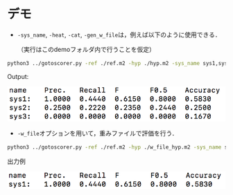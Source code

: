 # デモ

* `-sys_name`, `-heat`, `-cat`, `-gen_w_file`は，例えば以下のように使用できる．

  （実行はこのdemoフォルダ内で行うことを仮定）

```bash
python3 ../gotoscorer.py -ref ./ref.m2 -hyp ./hyp.m2 -sys_name sys1,sys2,sys3 -heat ./heat_map.html -cat ./error_type_difficulty.txt -gen_w_file ./weight.txt
```

Output:

![output_format](../image/output_sys_name.png)

* `-w_file`オプションを用いて，重みファイルで評価を行う．

```bash
python3 ../gotoscorer.py -ref ./ref.m2 -hyp ./w_file_hyp.m2 -sys_name sys1 -w_file ./weight.txt
```

出力例

![output_format](../image/output_w_file.png)

